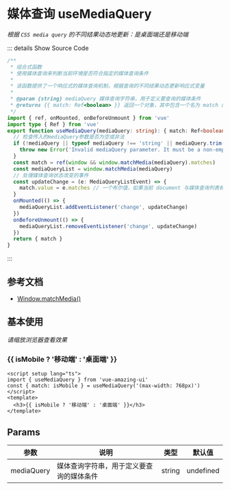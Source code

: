 # 媒体查询 useMediaQuery

<GlobalElement />

_根据 `CSS media query` 的不同结果动态地更新：是桌面端还是移动端_

::: details Show Source Code

```ts
/**
 * 组合式函数
 * 使用媒体查询来判断当前环境是否符合指定的媒体查询条件
 *
 * 该函数提供了一个响应式的媒体查询机制，根据查询的不同结果动态更新响应式变量
 *
 * @param {string} mediaQuery 媒体查询字符串，用于定义要查询的媒体条件
 * @returns {{ match: Ref<boolean> }} 返回一个对象，其中包含一个名为 match 的 ref 对象，表示当前是否为移动设备视口
 */
import { ref, onMounted, onBeforeUnmount } from 'vue'
import type { Ref } from 'vue'
export function useMediaQuery(mediaQuery: string): { match: Ref<boolean> } {
  // 检查传入的mediaQuery参数是否为空或非法
  if (!mediaQuery || typeof mediaQuery !== 'string' || mediaQuery.trim() === '') {
    throw new Error('Invalid mediaQuery parameter. It must be a non-empty string.')
  }
  const match = ref(window && window.matchMedia(mediaQuery).matches)
  const mediaQueryList = window.matchMedia(mediaQuery)
  // 处理媒体查询状态改变的事件
  const updateChange = (e: MediaQueryListEvent) => {
    match.value = e.matches // 一个布尔值，如果当前 document 与媒体查询列表相匹配，则返回 true，否则返回 false
  }
  onMounted(() => {
    mediaQueryList.addEventListener('change', updateChange)
  })
  onBeforeUnmount(() => {
    mediaQueryList.removeEventListener('change', updateChange)
  })
  return { match }
}
```

:::

## 参考文档

- [Window.matchMedia()](https://developer.mozilla.org/zh-CN/docs/Web/API/Window/matchMedia)

<script setup lang="ts">
import { useMediaQuery } from 'vue-amazing-ui'
const { match: isMobile } = useMediaQuery('(max-width: 768px)')
</script>

## 基本使用

_请缩放浏览器查看效果_

<h3>{{ isMobile ? '移动端' : '桌面端' }}</h3>

```vue
<script setup lang="ts">
import { useMediaQuery } from 'vue-amazing-ui'
const { match: isMobile } = useMediaQuery('(max-width: 768px)')
</script>
<template>
  <h3>{{ isMobile ? '移动端' : '桌面端' }}</h3>
</template>
```

## Params

| 参数       | 说明                                     | 类型   | 默认值    |
| ---------- | ---------------------------------------- | ------ | --------- |
| mediaQuery | 媒体查询字符串，用于定义要查询的媒体条件 | string | undefined |
